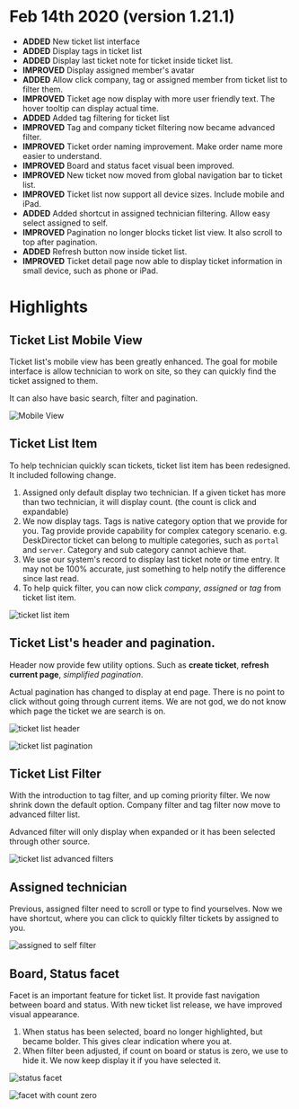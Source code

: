 
# Feb 14th 2020 (version 1.21.1)

* **ADDED** New ticket list interface
* **ADDED** Display tags in ticket list
* **ADDED** Display last ticket note for ticket inside ticket list.
* **IMPROVED** Display assigned member's avatar
* **ADDED** Allow click company, tag or assigned member from ticket list to filter them.
* **IMPROVED** Ticket age now display with more user friendly text. The hover tooltip can display actual time.
* **ADDED** Added tag filtering for ticket list
* **IMPROVED** Tag and company ticket filtering now became advanced filter.
* **IMPROVED** Ticket order naming improvement. Make order name more easier to understand.
* **IMPROVED** Board and status facet visual been improved.
* **IMPROVED** New ticket now moved from global navigation bar to ticket list.
* **IMPROVED** Ticket list now support all device sizes. Include mobile and iPad.
* **ADDED** Added shortcut in assigned technician filtering. Allow easy select assigned to self.
* **IMPROVED** Pagination no longer blocks ticket list view. It also scroll to top after pagination.
* **ADDED** Refresh button now inside ticket list.
* **IMPROVED** Ticket detail page now able to display ticket information in small device, such as phone or iPad.

# Highlights

## Ticket List Mobile View
Ticket list's mobile view has been greatly enhanced. The goal for mobile interface is allow technician to work on site, so they can quickly find the ticket assigned to them.

It can also have basic search, filter and pagination.

![Mobile View](https://user-images.githubusercontent.com/1712143/74497280-19f2cd80-4f42-11ea-9cf7-0f30c24523d1.png)

## Ticket List Item
To help technician quickly scan tickets, ticket list item has been redesigned. It included following change.
1. Assigned only default display two technician. If a given ticket has more than two technician, it will display count. (the count is click and expandable)
2. We now display tags. Tags is native category option that we provide for you. Tag provide provide capability for complex category scenario. e.g. DeskDirector ticket can belong to multiple categories, such as `portal` and `server`. Category and sub category cannot achieve that.
3. We use our system's record to display last ticket note or time entry. It may not be 100% accurate, just something to help notify the difference since last read.
4. To help quick filter, you can now click *company*, *assigned* or *tag* from ticket list item.

![ticket list item](https://user-images.githubusercontent.com/1712143/74497288-237c3580-4f42-11ea-80c8-2f0675e3512d.png)

## Ticket List's header and pagination.
Header now provide few utility options. Such as **create ticket**, **refresh current page**, *simplified pagination*.

Actual pagination has changed to display at end page. There is no point to click without going through current items. We are not god, we do not know which page the ticket we are search is on.

![ticket list header](https://user-images.githubusercontent.com/1712143/74497298-2b3bda00-4f42-11ea-97a7-d07d515725c5.png)

![ticket list pagination](https://user-images.githubusercontent.com/1712143/74497315-34c54200-4f42-11ea-8e56-1faf3324d14d.png)

## Ticket List Filter
With the introduction to tag filter, and up coming priority filter. We now shrink down the default option. Company filter and tag filter now move to advanced filter list.

Advanced filter will only display when expanded or it has been selected through other source.

![ticket list advanced filters](https://user-images.githubusercontent.com/1712143/74497348-4d355c80-4f42-11ea-990a-571a1c8f11df.png)

## Assigned technician
Previous, assigned filter need to scroll or type to find yourselves. Now we have shortcut, where you can click to quickly filter tickets by assigned to you.

![assigned to self filter](https://user-images.githubusercontent.com/1712143/74497336-43135e00-4f42-11ea-8ee6-63267f00c0b3.png)

## Board, Status facet
Facet is an important feature for ticket list. It provide fast navigation between board and status. With new ticket list release, we have improved visual appearance. 

1. When status has been selected, board no longer highlighted, but became bolder. This gives clear indication where you at.
2. When filter been adjusted, if count on board or status is zero, we use to hide it. We now keep display it if you have selected it.

![status facet](https://user-images.githubusercontent.com/1712143/74497358-59b9b500-4f42-11ea-872f-558308a66521.png)

![facet with count zero](https://user-images.githubusercontent.com/1712143/74497371-62aa8680-4f42-11ea-9c9b-1884356484c5.png)
